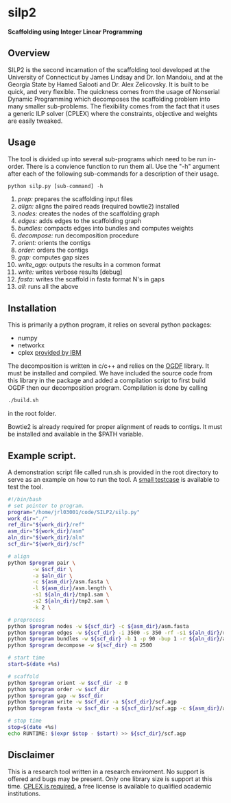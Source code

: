 silp2
=====
**Scaffolding using Integer Linear Programming**

## Overview
SILP2 is the second incarnation of the scaffolding tool developed at the University of Connecticut by James Lindsay and Dr. Ion Mandoiu, and at the Georgia State by Hamed Salooti and Dr. Alex Zelicovsky. It is built to be quick, and very flexible. The quickness comes from the usage of Nonserial Dynamic Programming which decomposes the scaffolding problem into many smaller sub-problems. The flexibility comes from the fact that it uses a generic ILP solver (CPLEX) where the constraints, objective and weights are easily tweaked.

## Usage
The tool is divided up into several sub-programs which need to be run in-order. There is a convience function to run them all. Use the "-h" argument after each of the following sub-commands for a description of their usage.
```python
python silp.py [sub-command] -h
```
1. *prep:* prepares the scaffolding input files
2. *align:* aligns the paired reads (required bowtie2) installed
3. *nodes:* creates the nodes of the scaffolding graph 
4. *edges:* adds edges to the scaffolding graph
5. *bundles:* compacts edges into bundles and computes weights
6. *decompose:* run decomposition procedure
7. *orient:* orients the contigs
8. *order:* orders the contigs
9. *gap:* computes gap sizes
10. *write_agp:* outputs the results in a common format
11. *write:* writes verbose results [debug]
12. *fasta:* writes the scaffold in fasta format N's in gaps
13. *all:* runs all the above

## Installation
This is primarily a python program, it relies on several python packages:
* numpy
* networkx
* cplex [provided by IBM](http://www-304.ibm.com/ibm/university/academic/pub/page/mem_join)

The decomposition is written in c/c++ and relies on the [OGDF](http://www.ogdf.net/doku.php) library. It must be installed and compiled. We have included the source code from this library in the package and added a compilation script to first build OGDF then our decomposition program. Compilation is done by calling
```bash
./build.sh
```
in the root folder.

Bowtie2 is already required for proper alignment of reads to contigs. It must be installed and available in the $PATH variable.

## Example script.
A demonstration script file called run.sh is provided in the root directory to serve as an example on how to run the tool. A [small testcase](http://dna.engr.uconn.edu) is available to test the tool.

```bash
#!/bin/bash
# set pointer to program.
program="/home/jrl03001/code/SILP2/silp.py"
work_dir="./"
ref_dir="${work_dir}/ref"
asm_dir="${work_dir}/asm"
aln_dir="${work_dir}/aln"
scf_dir="${work_dir}/scf"

# align
python $program pair \
        -w $scf_dir \
        -a $aln_dir \
        -c ${asm_dir}/asm.fasta \
        -l ${asm_dir}/asm.length \
        -s1 ${aln_dir}/tmp1.sam \
        -s2 ${aln_dir}/tmp2.sam \
        -k 2 \

# preprocess
python $program nodes -w ${scf_dir} -c ${asm_dir}/asm.fasta
python $program edges -w ${scf_dir} -i 3500 -s 350 -rf -s1 ${aln_dir}/read1.sam -s2 ${aln_dir}/read2.sam
python $program bundles -w ${scf_dir} -b 1 -p 90 -bup 1 -r ${aln_dir}/ant -i 3500 -s 350
python $program decompose -w ${scf_dir} -m 2500

# start time
start=$(date +%s)

# scaffold
python $program orient -w $scf_dir -z 0
python $program order -w $scf_dir
python $program gap -w $scf_dir
python $program write -w $scf_dir -a ${scf_dir}/scf.agp
python $program fasta -w $scf_dir -a ${scf_dir}/scf.agp -c ${asm_dir}/asm.fasta -f ${scf_dir}/scf.fasta

# stop time
stop=$(date +%s)
echo RUNTIME: $(expr $stop - $start) >> ${scf_dir}/scf.agp
```

## Disclaimer
This is a research tool written in a research enviroment. No support is offered and bugs may be present. Only one library size is support at this time. [CPLEX is required.](http://www-304.ibm.com/ibm/university/academic/pub/page/mem_join) a free license is available to qualified academic institutions. 


